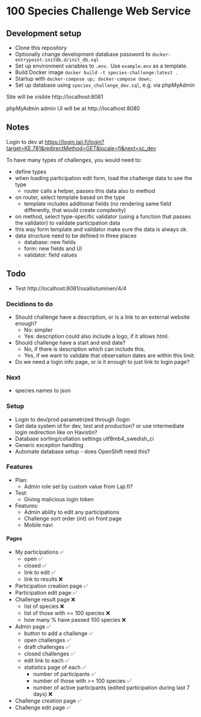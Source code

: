 # 100 Species Challenge Web Service

## Development setup

- Clone this repository
- Optionally change development database password to `docker-entrypoint-initdb.d/init_db.sql`
- Set up environment variables to `.env.` Use `example.env` as a template.
- Build Docker image `docker build -t species-challenge:latest .`
- Startup with `docker-compose up; docker-compose down;`
- Set up database using `species_challenge_dev.sql`, e.g. via phpMyAdmin

Site will be visible http://localhost:8081

phpMyAdmin admin UI will be at http://localhost:8080 

## Notes

Login to dev at
https://login.laji.fi/login?target=KE.781&redirectMethod=GET&locale=fi&next=sc_dev

To have many types of challenges, you would need to:

- define types
- when loading participation edit form, load the challenge data to see the type
    - router calls a helper, passes this data also to method
- on router, select template based on the type
    - template includes additional fields (no rendering same field differently, that would create complexity)
- on method, select type-specific validator (using a function that passes the validator) to validate participation data
- this way form template and validator make sure the data is always ok.
- data structure need to be defined in three places
    - database: new fields
    - form: new fields and UI
    - validator: field values


## Todo

- Test http://localhost:8081/osallistuminen/4/4

### Decidions to do

- Should challenge have a description, or is a link to an external website enough?
    - No: simpler
    - Yes: description could also include a logo, if it allows html.
- Should challenge have a start and end date?
    - No, if there is description which can include this. 
    - Yes, if we want to validate that observation dates are within this limit.
- Do we need a login info page, or is it enough to just link to login page?

### Next

- species names to json

### Setup

- Login to dev/prod parametrized through /login
- Get data system id for dev, test and production? or use intermediate login redirection like on Havistin?
- Database sorting/collation settings utf8mb4_swedish_ci
- Generic exception handling
- Automate database setup - does OpenShift need this?

### Features

- Plan:
    - Admin role set by custom value from Laji.fi?
- Test:
    - Giving malicious login token
- Features:
    - Admin ability to edit any participations
    - Challenge sort order (int) on front page
    - Mobile navi

#### Pages

- My participations ✅
    - open ✅
    - closed ✅
    - link to edit ✅
    - link to results ❌
- Participation creation page ✅
- Participation edit page ✅
- Challenge result page ❌
    - list of species ❌
    - list of those with >= 100 species ❌
    - how many % have passed 100 species ❌
- Admin page ✅
    - button to add a challenge ✅
    - open challenges ✅
    - draft challenges ✅
    - closed challenges ✅
    - edit link to each ✅
    - statistics page of each ✅
        - number of participants ✅
        - number of those with >= 100 species ✅
        - number of active participants (edited participation during last 7 days) ❌
- Challenge creation page ✅
- Challenge edit page ✅
